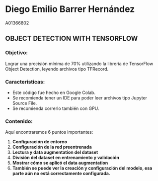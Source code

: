 # Diego Emilio Barrer Hernández
A01366802

## OBJECT DETECTION WITH TENSORFLOW

### Objetivo:
Lograr una precisión mínima de 70% utilizando la librería de TensorFlow Object Detection, leyendo archivos tipo TFRecord.

### Características:
- Este código fue hecho en Google Colab.
- Se recomienda tener un IDE para poder leer archivos tipo Jupyter Source File.
- Se recomienda correrlo también con GPU.

### Contenido:
Aquí encontraremos 6 puntos importantes:

1. **Configuración de entorno**
2. **Configuración de la red preentrenada**
3. **Lectura y data augmentation del dataset**
4. **División del dataset en entrenamiento y validación**
5. **Mostrar cómo se aplicó el data augmentation**
6. **También se puede ver la creación y configuración del modelo, esa parte aún no está correctamente configurada.**
